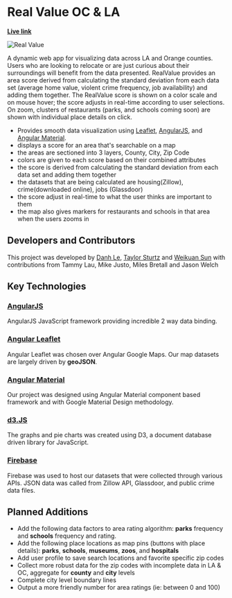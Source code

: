 # Real Value OC & LA

**[Live link](http://www.realvalue.io/)**

![Real Value](http://taylorsturtz.com/images/RealValue-WebMock-sm.jpg)

A dynamic web app for visualizing data across LA and Orange counties. Users who are looking to relocate or are just curious about their surroundings will benefit from the data presented. RealValue provides an area score derived from calculating the standard deviation from each data set (average home value, violent crime frequency, job availability) and adding them together. The RealValue score is shown on a color scale and on mouse hover; the score adjusts in real-time according to user selections. On zoom, clusters of restaurants (parks, and schools coming soon) are shown with individual place details on click.

- Provides smooth data visualization using [Leaflet](http://leafletjs.com), [AngularJS](https://angularjs.org/), and [Angular Material](https://material.angularjs.org/latest/).
- displays a score for an area that's searchable on a map
- the areas are sectioned into 3 layers, County, City, Zip Code
- colors are given to each score based on their combined attributes
- the score is derived from calculating the standard deviation from each data set and adding them together
- the datasets that are being calculated are housing(Zillow), crime(downloaded online), jobs (Glassdoor)
- the score adjust in real-time to what the user thinks  are important to them
- the map also gives markers for restaurants and schools in that area when the users zooms in

## Developers and Contributors
This project was developed by [Danh Le](https://github.com/dtle82/), [Taylor Sturtz](https://github.com/tsturtz/) and [Weikuan Sun](https://github.com/weikuansun) with contributions from Tammy Lau, Mike Justo, Miles Bretall and Jason Welch

## Key Technologies

### [AngularJS](https://angularjs.org/)
AngularJS JavaScript framework providing incredible 2 way data binding.
### [Angular Leaflet](http://github.com/tombatossals/angular-leaflet-directive)
Angular Leaflet was chosen over Angular Google Maps. Our map datasets are largely driven by **geoJSON**.
### [Angular Material](https://material.angularjs.org/latest/)
Our project was designed using Angular Material component based framework and with Google Material Design methodology.
### [d3.JS](https://d3js.org/)
The graphs and pie charts was created using D3, a document database driven library for JavaScript.
### [Firebase](https://firebase.google.com/)
Firebase was used to host our datasets that were collected through various APIs. JSON data was called from Zillow API, Glassdoor, and public crime data files.

## Planned Additions

- Add the following data factors to area rating algorithm: **parks** frequency and **schools** frequency and rating.
- Add the following place locations as map pins (buttons with place details): **parks**, **schools**, **museums**, **zoos**, and **hospitals**
- Add user profile to save search locations and favorite specific zip codes
- Collect more robust data for the zip codes with incomplete data in LA & OC, aggregate for **county** and **city** levels
- Complete city level boundary lines
- Output a more friendly number for area ratings (ie: between 0 and 100)

